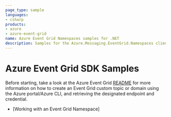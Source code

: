 ```yaml
---
page_type: sample
languages:
- csharp
products:
- azure
- azure-event-grid
name: Azure Event Grid Namespaces samples for .NET
description: Samples for the Azure.Messaging.EventGrid.Namespaces client library
---
```


# Azure Event Grid SDK Samples
Before starting, take a look at the Azure Event Grid [README](https://github.com/Azure/azure-sdk-for-net/blob/main/sdk/eventgrid/Azure.Messaging.EventGrid.Namespaces/README.md) for more information on how to create an Event Grid custom topic or domain using the Azure portal/Azure CLI, and retrieving the designated endpoint and credential.

- [Working with an Event Grid Namespace]
